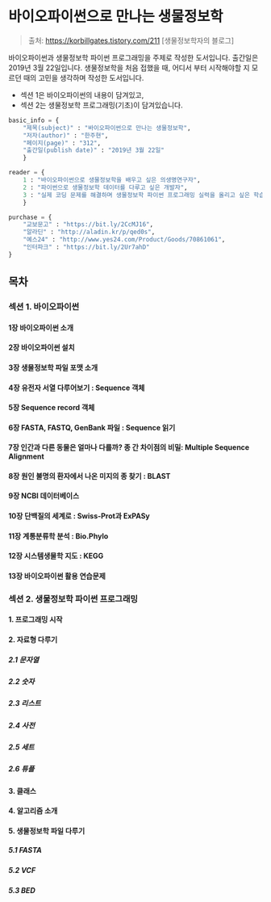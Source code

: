 # 바이오파이썬으로 만나는 생물정보학
> 출처: https://korbillgates.tistory.com/211 [생물정보학자의 블로그]

바이오파이썬과 생물정보학 파이썬 프로그래밍을 주제로 작성한 도서입니다. 출간일은 2019년 3월 22일입니다. 생물정보학을 처음 접했을 때, 어디서 부터 시작해야할 지 모르던 때의 고민을 생각하며 작성한 도서입니다.

- 섹션 1은 바이오파이썬의 내용이 담겨있고,
- 섹션 2는 생물정보학 프로그래밍(기초)이 담겨있습니다.

```python
basic_info = {
    "제목(subject)" : "바이오파이썬으로 만나는 생물정보학",
    "저자(author)" : "한주현",
    "페이지(page)" : "312",
    "출간일(publish date)" : "2019년 3월 22일"
    }

reader = {
    1 : "바이오파이썬으로 생물정보학을 배우고 싶은 의생명연구자",
    2 : "파이썬으로 생물정보학 데이터를 다루고 싶은 개발자",
    3 : "실제 코딩 문제를 해결하며 생물정보학 파이썬 프로그래밍 실력을 올리고 싶은 학습자"
    }

purchase = {
    "교보문고" : "https://bit.ly/2CcMJ16",
    "알라딘" : "http://aladin.kr/p/qed0s",
    "예스24" : "http://www.yes24.com/Product/Goods/70861061",
    "인터파크" : "https://bit.ly/2Ur7ahD"
}
```

## 목차

### 섹션 1. 바이오파이썬
#### 1장 바이오파이썬 소개
#### 2장 바이오파이썬 설치
#### 3장 생물정보학 파일 포맷 소개
#### 4장 유전자 서열 다루어보기 : Sequence 객체
#### 5장 Sequence record 객체
#### 6장 FASTA, FASTQ, GenBank 파일 : Sequence 읽기
#### 7장 인간과 다른 동물은 얼마나 다를까? 종 간 차이점의 비밀: Multiple Sequence Alignment
#### 8장 원인 불명의 환자에서 나온 미지의 종 찾기 : BLAST
#### 9장 NCBI 데이터베이스
#### 10장 단백질의 세계로 : Swiss-Prot과 ExPASy
#### 11장 계통분류학 분석 : Bio.Phylo
#### 12장 시스템생물학 지도 : KEGG
#### 13장 바이오파이썬 활용 연습문제
### 섹션 2. 생물정보학 파이썬 프로그래밍
#### 1. 프로그래밍 시작
#### 2. 자료형 다루기
##### 2.1 문자열
##### 2.2 숫자
##### 2.3 리스트
##### 2.4 사전
##### 2.5 세트
##### 2.6 튜플
#### 3. 클래스
#### 4. 알고리즘 소개
#### 5. 생물정보학 파일 다루기
##### 5.1 FASTA
##### 5.2 VCF
##### 5.3 BED
